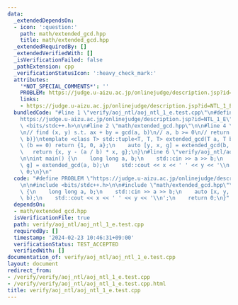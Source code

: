 ```yaml
---
data:
  _extendedDependsOn:
  - icon: ':question:'
    path: math/extended_gcd.hpp
    title: math/extended_gcd.hpp
  _extendedRequiredBy: []
  _extendedVerifiedWith: []
  _isVerificationFailed: false
  _pathExtension: cpp
  _verificationStatusIcon: ':heavy_check_mark:'
  attributes:
    '*NOT_SPECIAL_COMMENTS*': ''
    PROBLEM: https://judge.u-aizu.ac.jp/onlinejudge/description.jsp?id=NTL_1_E
    links:
    - https://judge.u-aizu.ac.jp/onlinejudge/description.jsp?id=NTL_1_E
  bundledCode: "#line 1 \"verify/aoj_ntl/aoj_ntl_1_e.test.cpp\"\n#define PROBLEM \"\
    https://judge.u-aizu.ac.jp/onlinejudge/description.jsp?id=NTL_1_E\"\n\n#include\
    \ <bits/stdc++.h>\n\n#line 2 \"math/extended_gcd.hpp\"\n\n#line 4 \"math/extended_gcd.hpp\"\
    \n// find (x, y) s.t. ax + by = gcd(a, b)\n// a, b >= 0\n// return {x, y, gcd(a,\
    \ b)}\ntemplate <class T> std::tuple<T, T, T> extended_gcd(T a, T b) {\n    if\
    \ (b == 0) return {1, 0, a};\n    auto [y, x, g] = extended_gcd(b, a % b);\n \
    \   return {x, y - (a / b) * x, g};\n}\n#line 6 \"verify/aoj_ntl/aoj_ntl_1_e.test.cpp\"\
    \n\nint main() {\n    long long a, b;\n    std::cin >> a >> b;\n    auto [x, y,\
    \ g] = extended_gcd(a, b);\n    std::cout << x << ' ' << y << '\\n';\n    return\
    \ 0;\n}\n"
  code: "#define PROBLEM \"https://judge.u-aizu.ac.jp/onlinejudge/description.jsp?id=NTL_1_E\"\
    \n\n#include <bits/stdc++.h>\n\n#include \"math/extended_gcd.hpp\"\n\nint main()\
    \ {\n    long long a, b;\n    std::cin >> a >> b;\n    auto [x, y, g] = extended_gcd(a,\
    \ b);\n    std::cout << x << ' ' << y << '\\n';\n    return 0;\n}"
  dependsOn:
  - math/extended_gcd.hpp
  isVerificationFile: true
  path: verify/aoj_ntl/aoj_ntl_1_e.test.cpp
  requiredBy: []
  timestamp: '2024-02-23 10:46:31+09:00'
  verificationStatus: TEST_ACCEPTED
  verifiedWith: []
documentation_of: verify/aoj_ntl/aoj_ntl_1_e.test.cpp
layout: document
redirect_from:
- /verify/verify/aoj_ntl/aoj_ntl_1_e.test.cpp
- /verify/verify/aoj_ntl/aoj_ntl_1_e.test.cpp.html
title: verify/aoj_ntl/aoj_ntl_1_e.test.cpp
---
```

